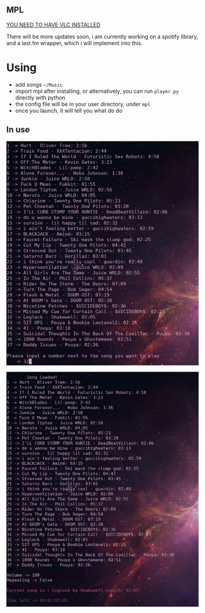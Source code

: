 ## MPL
[YOU NEED TO HAVE VLC INSTALLED](https://www.videolan.org/index.html)

There will be more updates soon, i am currently working on a spotify library, and a last.fm wrapper, which i will implement into this.

# Using
* add songs `~/Music`
* import mpl after installing, or alternatively, you can run `player.py` directly with python
* the config file will be in your user directory, under `mpl`
* once you launch, it will tell you what do do

## In use
![Selecting](pictures/selecting.png)

![Playing](pictures/playing.png)



